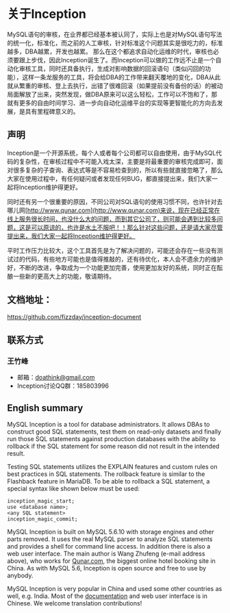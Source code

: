 # 关于Inception

MySQL语句的审核，在业界都已经基本被认同了，实际上也是对MySQL语句写法的统一化，标准化，而之前的人工审核，针对标准这个问题其实是很吃力的，标准越多，DBA越累，开发也越累。
那么在这个都追求自动化运维的时代，审核也必须要跟上步伐，因此Inception诞生了。而Inception可以做的工作远不止是一个自动化审核工具，同时还具备执行，生成对影响数据的回滚语句（类似闪回的功能），这样一条龙服务的工具，将会给DBA的工作带来翻天覆地的变化，DBA从此就从繁重的审核、登上去执行，出错了很难回滚（如果提前没有备份的话）的被动局面解放了出来，突然发现，做DBA原来可以这么轻松，工作可以不饱和了，那就有更多的自由时间学习、进一步向自动化运维平台的实现等更智能化的方向去发展，是具有里程碑意义的。

## 声明

Inception是一个开源系统，每个人或者每个公司都可以自由使用，由于MySQL代码的复杂性，在审核过程中不可能入戏太深，主要是将最重要的审核完成即可，面对很多复杂的子查询、表达式等是不容易检查到的，所以有些就直接忽略了，那么大家在使用过程中，有任何疑问或者发现任何BUG，都直接提出来，我们大家一起将Inception维护得更好。

同时还有另一个很重要的原因，不同公司对SQL语句的使用习惯不同，也许针对去哪儿网[http://www.qunar.com](http://www.qunar.com)来说，现在已经正常在线上服务很长时间，也没什么大的问题，而到其它公司了，则可能会遇到比较多问题，这是可以原谅的，也许是水土不服吧！！那么针对这些问题，还是请大家尽管提出来，我们大家一起将Inception维护得更好。

平时工作压力比较大，这个工具首先是为了解决问题的，可能还会存在一些没有测试过的代码，有些地方可能也是值得推敲的，还有待优化，本人会不遗余力的维护好，不断的改进，争取成为一个功能更加完善，使用更加友好的系统，同时正在酝酿一些新的更高大上的功能，敬请期待。

## 文档地址：

https://github.com/fizzday/inception-document

## 联系方式

### 王竹峰

* 邮箱：doathink@gmail.com
* Inception讨论QQ群：185803996

## English summary

MySQL Inception is a tool for database administrators. It allows DBAs to construct good SQL statements, test them on read-only datasets and finally run those SQL statements against production databases with the ability to rollback if the SQL statement for some reason did not result in the intended result.

Testing SQL statements utilizes the EXPLAIN features and custom rules on best practices in SQL statements. The rollback feature is similar to the Flashback feature in MariaDB. To be able to rollback a SQL statement, a special syntax like shown below must be used:

```
inception_magic_start;
use <database name>;
<any SQL statement>
inception_magic_commit;
```

MySQL Inception is built on MySQL 5.6.10 with storage engines and other parts removed. It uses the real MySQL parser to analyze SQL statements and provides a shell for command line access. In addition there is also a web user interface. The main author is Wang Zhufeng (e-mail address above), who works for [Qunar.com](https://www.qunar.com()), the biggest online hotel booking site in China. As with MySQL 5.6, Inception is open source and free to use by anybody.

MySQL Inception is very popular in China and used some other countries as well, e.g. India. Most of the [documentation](https://github.com/mysql-inception/inception-document) and web user interface is in Chinese. We welcome translation contributions!
